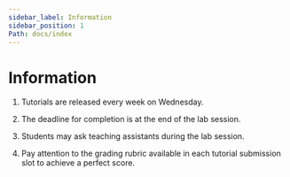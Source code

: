 ```yaml
---
sidebar_label: Information
sidebar_position: 1
Path: docs/index
---
```


# Information

1. Tutorials are released every week on Wednesday.

2. The deadline for completion is at the end of the lab session.

3. Students may ask teaching assistants during the lab session.

4. Pay attention to the grading rubric available in each tutorial submission slot to achieve a perfect score.
